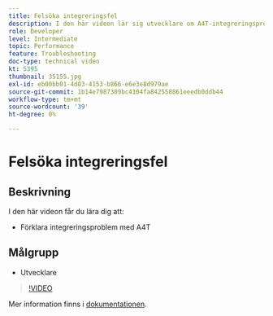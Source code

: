 ```yaml
---
title: Felsöka integreringsfel
description: I den här videon lär sig utvecklare om A4T-integreringsproblem.
role: Developer
level: Intermediate
topic: Performance
feature: Troubleshooting
doc-type: technical video
kt: 5395
thumbnail: 35155.jpg
exl-id: eb00bb01-4d03-4153-b866-e6e3e8d979ae
source-git-commit: 1b14e7987309bc4104fa842558861eeedb0ddb44
workflow-type: tm+mt
source-wordcount: '39'
ht-degree: 0%

---
```


# Felsöka integreringsfel

## Beskrivning

I den här videon får du lära dig att:

* Förklara integreringsproblem med A4T

## Målgrupp

* Utvecklare

>[!VIDEO](https://video.tv.adobe.com/v/35155/?quality=12)

Mer information finns i [dokumentationen](https://experienceleague.adobe.com/docs/target/using/integrate/a4t/troubleshoot-a4t/a4t-troubleshooting.html?lang=en).
